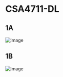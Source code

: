# CSA4711-DL

## 1A
![image](https://github.com/Sarabeshwaran/CSA4711-DL/assets/113020922/66ca17e3-0841-4e9b-9a21-8bbe4c090723)

## 1B
![image](https://github.com/Sarabeshwaran/CSA4711-DL/assets/113020922/ba25320c-e7f4-4b6d-b702-4bd4d9febdcb)

